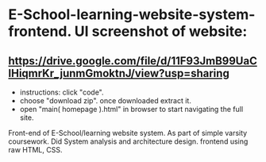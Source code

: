 # E-School-learning-website-system-frontend. UI screenshot of website: 
## https://drive.google.com/file/d/11F93JmB99UaClHiqmrKr_junmGmoktnJ/view?usp=sharing
* instructions: click "code". 
* choose "download zip". once downloaded extract it. 
* open "main( homepage ).html" in browser to start navigating the full site.

Front-end of E-School/learning website system. As part of simple varsity coursework. Did System analysis and architecture design. frontend using raw HTML, CSS. 
